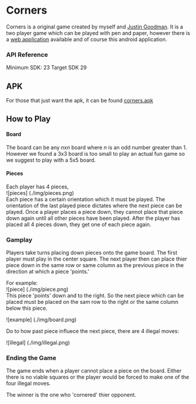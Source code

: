 # Corners

Corners is a original game created by myself and [Justin Goodman](https://jugoodma.github.io/).
It is a two player game which can be played with pen and paper, however there is a [web application](https://github.com/CliffBakalian/Corners) available and of course this android application.  

### API Reference

Minimum SDK: 23 Target SDK 29

## APK

For those that just want the apk, it can be found [corners.apk](./corners.apk)  

## How to Play

#### Board

The board can be any *n*x*n* board where *n* is an odd number greater than 1. 
However we found a 3x3 board is too small to play an actual fun game so we suggest to 
play with a 5x5 board.   

#### Pieces

Each player has 4 pieces,  
![pieces] (./img/pieces.png)  
Each piece has a certain orientation which it must be played. 
The orientation of the last played piece dictates where the next piece can be played. 
Once a player places a piece down, they cannot place that piece down again until all 
other pieces have been played. 
After the player has placed all 4 pieces down, they get one of each piece again.

### Gamplay

Players take turns placing down pieces onto the game board. 
The first player must play in the center square.
The next player then can place thier piece down in the same row or same column 
as the previous piece in the direction at which a piece 'points.'

For example:  
![piece] (./img/piece.png)  
This piece 'points' down and to the right. So the next piece which can be placed
must be placed on the sam row to the right or the same column below this piece.  

![example] (./img/board.png)   

Do to how past piece influece the next piece, there are 4 illegal moves:  

![illegal] (./img/illegal.png)  

### Ending the Game

The game ends when a player cannot place a piece on the board. Either there is no viable squares or 
the player would be forced to make one of the four illegal moves. 

The winner is the one who 'cornered' thier opponent. 
